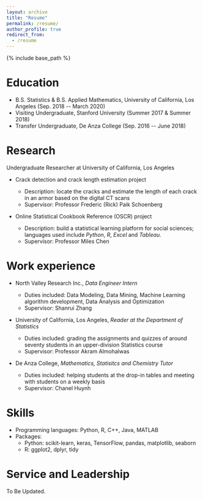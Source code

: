 ```yaml
---
layout: archive
title: "Resume"
permalink: /resume/
author_profile: true
redirect_from:
  - /resume
---
```


{% include base_path %}

Education
======
* B.S. Statistics & B.S. Applied Mathematics, University of California, Los Angeles (Sep. 2018 -- March 2020)
* Visiting Undergraduate, Stanford University (Summer 2017 & Summer 2018)
* Transfer Undergraduate, De Anza College (Sep. 2016 -- June 2018)

Research
======
Undergraduate Researcher at University of California, Los Angeles

* Crack detection and crack length estimation project
  * Description: locate the cracks and estimate the length of each crack in an armor based on the digital CT scans
  * Supervisor: Professor Frederic (Rick) Paik Schoenberg
  
* Online Statistical Cookbook Reference (OSCR) project 
  * Description: build a statistical learning platform for social sciences; languages used include *Python*, *R*, *Excel* and *Tableau*. 
  * Supervisor: Professor Miles Chen
  
Work experience
======
* North Valley Research Inc., *Data Engineer Intern*
  * Duties included: Data Modeling, Data Mining, Machine Learning algorithm development, Data Analysis and Optimization
  * Supervisor: Shanrui Zhang

* University of California, Los Angeles, *Reader at the Department of Statistics*
  * Duties included: grading the assignments and quizzes of around seventy students in an upper-division Statistics course
  * Supervisor: Professor Akram Almohalwas
  
 * De Anza College, *Mathematics, Statisitcs and Chemistry Tutor*
    * Duties included: helping students at the drop-in tables and meeting with students on a weekly basis
    * Supervisor: Chanel Huynh 
  
Skills
======
* Programming languages: Python, R, C++, Java, MATLAB
* Packages: 
  * Python: scikit-learn, keras, TensorFlow, pandas, matplotlib, seaborn
  * R: ggplot2, dplyr, tidy
  
Service and Leadership
======

To Be Updated.

